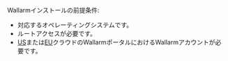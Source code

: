 Wallarmインストールの前提条件:

* 対応するオペレーティングシステムです。
* ルートアクセスが必要です。
* [US](https://us1.my.wallarm.com)または[EU](https://my.wallarm.com)クラウドのWallarmポータルにおけるWallarmアカウントが必要です。